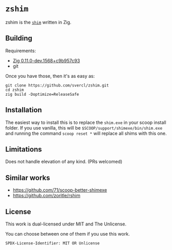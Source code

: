 # `zshim`

zshim is the [`shim`](https://github.com/71/scoop-better-shimexe/) written in
Zig.

## Building

Requirements:

- [Zig 0.11.0-dev.1568+c9b957c93](https://ziglang.org/)
- git

Once you have those, then it's as easy as:

```shell
git clone https://github.com/svercl/zshim.git
cd zshim
zig build -Doptimize=ReleaseSafe
```

## Installation

The easiest way to install this is to replace the `shim.exe` in your scoop
install folder. If you use vanilla, this will be
`$SCOOP/support/shimexe/bin/shim.exe` and running the command `scoop reset *`
will replace all shims with this one.

## Limitations

Does not handle elevation of any kind. (PRs welcomed)

## Similar works

- https://github.com/71/scoop-better-shimexe
- https://github.com/zoritle/rshim

## License

This work is dual-licensed under MIT and The Unlicense.

You can choose between one of them if you use this work.

`SPDX-License-Identifier: MIT OR Unlicense`
